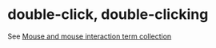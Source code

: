 # double-click, double-clicking

See [Mouse and mouse interaction term collection](https://worldready.cloudapp.net/Styleguide/Read?id=2700&topicid=29013)
